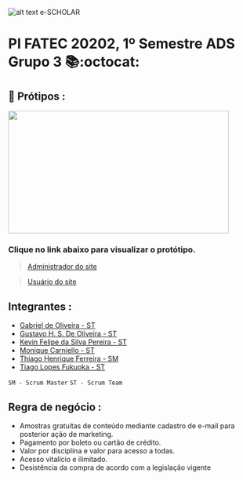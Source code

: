 ![alt text](https://github.com/PI-Grupo-3/prot-tipo/blob/master/src/logo.jpg "Logo 1") e-SCHOLAR

# PI FATEC 20202, 1º Semestre ADS Grupo 3 📚:octocat:

## :art: Prótipos :

<img align="center" src="https://github.com/PI-Grupo-3/prot-tipo/blob/master/src/Cover.png"  height="250" width="450">

### Clique no link abaixo para visualizar o protótipo.

> [Administrador do site](https://www.figma.com/proto/0vJ4fIZwk8dtKYKwsZpGIp/GRUPO-III---FATEC?node-id=65%3A1274&scaling=min-zoom)
  
> [Usuário do site](https://www.figma.com/proto/0vJ4fIZwk8dtKYKwsZpGIp/GRUPO-III---FATEC?node-id=160%3A2242&scaling=min-zoom)


## Integrantes :

- [Gabriel de Oliveira - ST](https://www.linkedin.com/in/gabriel-de-oliveira-88a9461b3/)
- [Gustavo H. S. De Oliveira - ST](https://www.linkedin.com/in/gustavo-oliveira-a671b71b5/)
- [Kevin Felipe da Silva Pereira - ST](https://www.linkedin.com/in/kevin-pereira-3a7aa31b7)
- [Monique Carniello - ST](https://www.linkedin.com/in/monique-carniello-511ba61b6/)
- [Thiago Henrique Ferreira - SM](https://www.linkedin.com/in/thiago-henrique-ferreira-2499a41a8/)
- [Tiago Lopes Fukuoka - ST](https://github.com/Tiagofukuoka)

`SM - Scrum Master`
`ST - Scrum Team`

## Regra de negócio : 

* Amostras gratuitas de conteúdo mediante cadastro de e-mail para posterior ação de marketing.
* Pagamento por boleto ou cartão de crédito.
* Valor por disciplina e valor para acesso a todas. 
* Acesso vitalício e ilimitado.
* Desistência da compra de acordo com a legislação vigente
